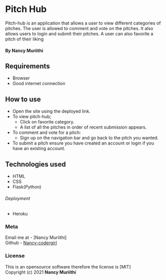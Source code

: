 # Pitch Hub
Pitch-hub is an application that allows a user to view different categories of pitches. The user is allowed to comment and vote on the pitches. It also allows users to login and submit their pitches. A user can also favorite a pitch of their liking

#### By ****Nancy Muriithi****

## Requirements
* Browser
* Good internet connection

## How to use
* Open the site using the deployed link.
* To view pitch-hub;
    * Click on favorite category.
    * A list of all the pitches in order of recent submission appears.
* To comment and vote for a pitch:
    * Sign up on the navigation bar and go back to the pitch you wanted.
* To submit a pitch ensure you have created an account or login if you have an existing account.

## Technologies used
* HTML
* CSS
* Flask(Python)
###### Deployment
* Heroku

### Meta
Email me at - [Nancy Muriithi]
<br>
Github - [Nancy-codergirl]()

### License
This is an opensource software therefore the license is [MIT]
<br>
Copyright (c) 2021 **Nancy Muriithi**